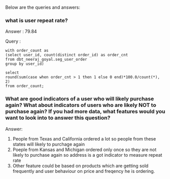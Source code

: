 Below are the queries and answers:


### what is user repeat rate?
Answer : 79.84

Query : 

    with order_count as 
    (select user_id, count(distinct order_id) as order_cnt
    from dbt_neeraj_goyal.seg_user_order
    group by user_id)

    select 
    round(sum(case when order_cnt > 1 then 1 else 0 end)*100.0/count(*), 2)
    from order_count;


### What are good indicators of a user who will likely purchase again? What about indicators of users who are likely NOT to purchase again? If you had more data, what features would you want to look into to answer this question?
Answer: 
1. People from Texas and California ordered a lot so people from these states will likely to purchage again
2. Poeple from Kansas and Michigan ordered only once so they are not likely to purchase again so address is a got indicator to measure repeat rate
3. Other feature could be based on products which are getting sold frequently and user behaviour on price and freqency he is ordering.